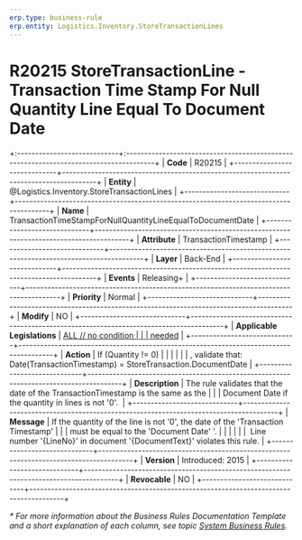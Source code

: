 ```yaml
---
erp.type: business-rule
erp.entity: Logistics.Inventory.StoreTransactionLines
---
```


# R20215 StoreTransactionLine - Transaction Time Stamp For Null Quantity Line Equal To Document Date
+:----------------------------+:--------------------------------------------------------------------------------------+
| **Code**                    | R20215                                                                                |
+-----------------------------+---------------------------------------------------------------------------------------+
| **Entity**                  | @Logistics.Inventory.StoreTransactionLines                                                                  |
+-----------------------------+---------------------------------------------------------------------------------------+
| **Name**                    | TransactionTimeStampForNullQuantityLineEqualToDocumentDate                            |
+-----------------------------+---------------------------------------------------------------------------------------+
| **Attribute**               | TransactionTimestamp                                                                  |
+-----------------------------+---------------------------------------------------------------------------------------+
| **Layer**                   | Back-End                                                                              |
+-----------------------------+---------------------------------------------------------------------------------------+
| **Events**                  | Releasing+                                                                            |
+-----------------------------+---------------------------------------------------------------------------------------+
| **Priority**                | Normal                                                                                |
+-----------------------------+---------------------------------------------------------------------------------------+
| **Modify**                  | NO                                                                                    |
+-----------------------------+---------------------------------------------------------------------------------------+
| **Applicable Legislations** | [ALL // no condition                                                                  |
|                             | needed](https://confluence.erp.net/display/techdoc/Country+Specific+Functionality)    |
+-----------------------------+---------------------------------------------------------------------------------------+
| **Action**                  | If (Quantity != 0)                                                                    |
|                             |                                                                                       |
|                             | , validate that: Date(TransactionTimestamp) = StoreTransaction.DocumentDate           |
+-----------------------------+---------------------------------------------------------------------------------------+
| **Description**             | The rule validates that the date of the TransactionTimestamp is the same as the       |
|                             | Document Date if the quantity in lines is not \'0\'.                                  |
+-----------------------------+---------------------------------------------------------------------------------------+
| **Message**                 | If the quantity of the line is not \'0\', the date of the \'Transaction Timestamp\'   |
|                             | must be equal to the \'Document Date\' \'.                                            |
|                             |                                                                                       |
|                             |  Line number \'{LineNo}\' in document \'{DocumentText}\' violates this rule.          |
+-----------------------------+---------------------------------------------------------------------------------------+
| **Version**                 | Introduced: 2015                                                                      |
+-----------------------------+---------------------------------------------------------------------------------------+
| **Revocable**               | NO                                                                                    |
+-----------------------------+---------------------------------------------------------------------------------------+

*\* For more information about the Business Rules Documentation Template and a short explanation of each column, see
topic [System Business Rules](../templates/template-description-system-business-rules.md).*

